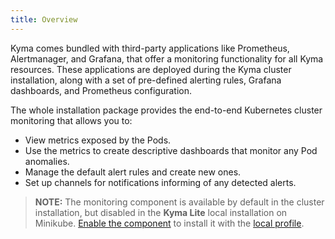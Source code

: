 ```yaml
---
title: Overview
---
```


Kyma comes bundled with third-party applications like Prometheus, Alertmanager, and Grafana, that offer a monitoring functionality for all Kyma resources. These applications are deployed during the Kyma cluster installation, along with a set of pre-defined alerting rules, Grafana dashboards, and Prometheus configuration.

The whole installation package provides the end-to-end Kubernetes cluster monitoring that allows you to:

- View metrics exposed by the Pods.
- Use the metrics to create descriptive dashboards that monitor any Pod anomalies.
- Manage the default alert rules and create new ones.
- Set up channels for notifications informing of any detected alerts.

>**NOTE:** The monitoring component is available by default in the cluster installation, but disabled in the **Kyma Lite** local installation on Minikube. [Enable the component](/root/kyma/#configuration-custom-component-installation-add-a-component) to install it with the [local profile](/components/monitoring/#configuration-monitoring-profiles-local-profile).
